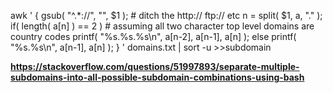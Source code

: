  awk '
        {
                gsub( "^.*://", "", $1 );      # ditch the http://  ftp:// etc
                n = split( $1, a, "." );
                if( length( a[n] ) == 2 )       # assuming all two character top level domains are country codes
                        printf( "%s.%s.%s\n", a[n-2], a[n-1], a[n] );
                else
                        printf( "%s.%s\n",  a[n-1], a[n] );
        }
' domains.txt | sort -u >>subdomain



 <b> https://stackoverflow.com/questions/51997893/separate-multiple-subdomains-into-all-possible-subdomain-combinations-using-bash </b>
 
